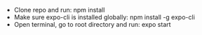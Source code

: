 -   Clone repo and run: npm install
-   Make sure expo-cli is installed globally: npm install -g expo-cli
-   Open terminal, go to root directory and run: expo start
